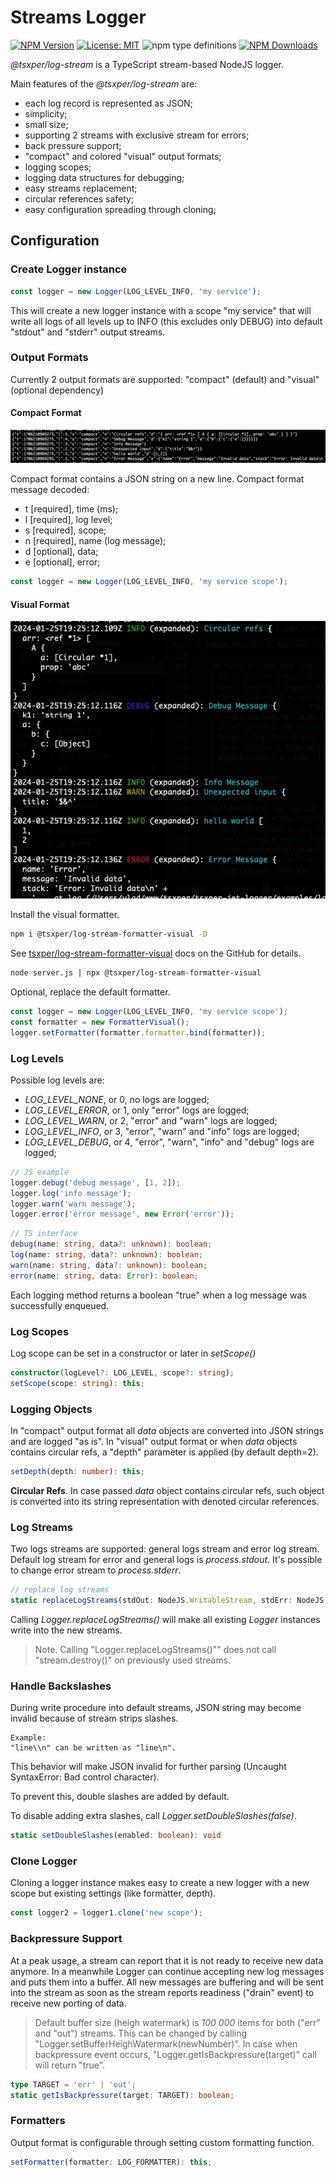 # Streams Logger

[![NPM Version](https://img.shields.io/npm/v/@tsxper/log-stream.svg?style=flat-square)](https://www.npmjs.com/package/@tsxper/log-stream)
[![License: MIT](https://img.shields.io/badge/License-MIT-yellow.svg?style=flat-square)](LICENSE)
![npm type definitions](https://img.shields.io/npm/types/@tsxper/log-stream)
[![NPM Downloads](https://img.shields.io/npm/dt/@tsxper/log-stream.svg?style=flat-square)](https://www.npmjs.com/package/@tsxper/log-stream)

*@tsxper/log-stream* is a TypeScript stream-based NodeJS logger.

Main features of the *@tsxper/log-stream* are:
- each log record is represented as JSON;
- simplicity;
- small size;
- supporting 2 streams with exclusive stream for errors;
- back pressure support;
- "compact" and colored "visual" output formats;
- logging scopes;
- logging data structures for debugging;
- easy streams replacement;
- circular references safety;
- easy configuration spreading through cloning;

## Configuration

### Create Logger instance

```JavaScript
const logger = new Logger(LOG_LEVEL_INFO, 'my service');
```
This will create a new logger instance with a scope "my service" that will write all logs of all levels up to INFO (this excludes only DEBUG) into default "stdout" and "stderr" output streams.

### Output Formats

Currently 2 output formats are supported: "compact" (default) and "visual" (optional dependency)

#### Compact Format
![Compact Format](https://raw.githubusercontent.com/tsxper/log-stream/main/examples/compact.png)

Compact format contains a JSON string on a new line.
Compact format message decoded:
- t [required], time (ms);
- l [required], log level;
- s [required], scope;
- n [required], name (log message);
- d [optional], data;
- e [optional], error;

```JavaScript
const logger = new Logger(LOG_LEVEL_INFO, 'my service scope');
```

#### Visual Format
![Visual Format](https://raw.githubusercontent.com/tsxper/log-stream/main/examples/visual.png)

Install the visual formatter.
```bash
npm i @tsxper/log-stream-formatter-visual -D
```

See [tsxper/log-stream-formatter-visual](https://github.com/tsxper/log-stream-formatter-visual) docs on the GitHub for details.

```bash
node server.js | npx @tsxper/log-stream-formatter-visual
```

Optional, replace the default formatter.
```JavaScript
const logger = new Logger(LOG_LEVEL_INFO, 'my service scope');
const formatter = new FormatterVisual();
logger.setFormatter(formatter.formatter.bind(formatter));
```

### Log Levels
Possible log levels are:
- *LOG_LEVEL_NONE*, or 0, no logs are logged;
- *LOG_LEVEL_ERROR*, or 1, only "error" logs are logged;
- *LOG_LEVEL_WARN*, or 2, "error" and "warn" logs are logged;
- *LOG_LEVEL_INFO*, or 3, "error", "warn" and "info" logs are logged;
- *LOG_LEVEL_DEBUG*, or 4, "error", "warn", "info" and "debug" logs are logged;

```JavaScript
// JS example
logger.debug('debug message', [1, 2]);
logger.log('info message');
logger.warn('warn message');
logger.error('error message', new Error('error'));
```

```TypeScript
// TS interface
debug(name: string, data?: unknown): boolean;
log(name: string, data?: unknown): boolean;
warn(name: string, data?: unknown): boolean;
error(name: string, data: Error): boolean;
```

Each logging method returns a boolean "true" when a log message was successfully enqueued.

### Log Scopes
Log scope can be set in a constructor or later in *setScope()*

```TypeScript
constructor(logLevel?: LOG_LEVEL, scope?: string);
setScope(scope: string): this;
```

### Logging Objects
In "compact" output format all *data* objects are converted into JSON strings and are logged "as is".
In "visual" output format or when *data* objects contains circular refs, a "depth" parameter is applied
(by default depth=2).

```TypeScript
setDepth(depth: number): this;
```

**Circular Refs**.
In case passed *data* object contains circular refs, such object is converted into its string representation with denoted circular references.

### Log Streams
Two logs streams are supported: general logs stream and error log stream.
Default log stream for error and general logs is *process.stdout*.
It's possible to change error stream to *process.stderr*.

```TypeScript
// replace log streams
static replaceLogStreams(stdOut: NodeJS.WritableStream, stdErr: NodeJS.WritableStream): void;
```
Calling *Logger.replaceLogStreams()* will make all existing *Logger* instances write into the new streams.
> Note. Calling "Logger.replaceLogStreams()"" does not call "stream.destroy()" on previously used streams.

### Handle Backslashes
During write procedure into default streams, JSON string may become invalid because of stream strips slashes.

```text
Example: 
"line\\n" can be written as "line\n".
```

This behavior will make JSON invalid for further parsing (Uncaught SyntaxError: Bad control character).

To prevent this, double slashes are added by default.

To disable adding extra slashes, call *Logger.setDoubleSlashes(false)*.

```TypeScript
static setDoubleSlashes(enabled: boolean): void
``` 

### Clone Logger
Cloning a logger instance makes easy to create a new logger with a new scope but existing settings (like formatter, depth).

```JavaScript
const logger2 = logger1.clone('new scope');
```

### Backpressure Support
At a peak usage, a stream can report that it is not ready to receive new data anymore.
In a meanwhile Logger can continue accepting new log messages and puts them into a buffer.
All new messages are buffering and will be sent into the stream as soon as the stream reports readiness ("drain" event) to receive new porting of data.

> Default buffer size (heigh watermark) is *100 000* items for both ("err" and "out") streams.
> This can be changed by calling "Logger.setBufferHeighWatermark(newNumber)".
> In case when backpressure event occurs, "Logger.getIsBackpressure(target)" call will return "true".

```TypeScript
type TARGET = 'err' | 'out';
static getIsBackpressure(target: TARGET): boolean;
```

### Formatters
Output format is configurable through setting custom formatting function.

```TypeScript
setFormatter(formatter: LOG_FORMATTER): this;
```
